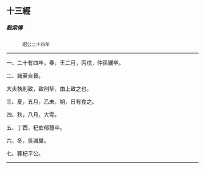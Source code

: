 

## 十三經

##### 穀梁傳
　　　`昭公二十四年`

* * *

一、二十有四年，春，王二月，丙戌，仲孫貜卒。

二、婼至自晉。

大夫執則致，致則挈，由上致之也。

三、夏，五月，乙未，朔，日有食之。

四、秋，八月，大雩。

五、丁酉，杞伯郁釐卒。

六、冬，吳滅巢。

七、葬杞平公。

* * *

